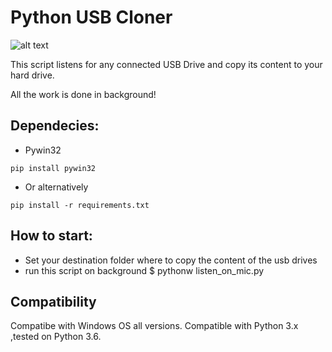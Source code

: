 Python USB Cloner
==================

![alt text](https://img.shields.io/badge/python-3.6-green.svg "Python3.6")

This script listens for any connected USB Drive and copy its content to your hard drive.

All the work is done in background!

Dependecies:
-------------
* Pywin32

```pip install pywin32```

* Or alternatively

```pip install -r requirements.txt```

How to start:
-------------

* Set your destination folder where to copy the content of the usb drives
* run this script on background $ pythonw listen_on_mic.py

Compatibility
-------------
Compatibe with Windows OS all versions.
Compatible with Python 3.x ,tested on Python 3.6.
